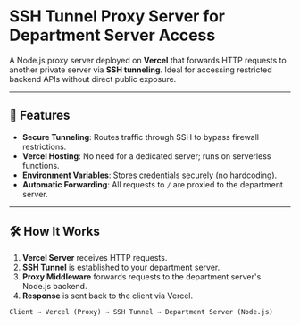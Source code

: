 # SSH Tunnel Proxy Server for Department Server Access

A Node.js proxy server deployed on **Vercel** that forwards HTTP requests to another private server via **SSH tunneling**. Ideal for accessing restricted backend APIs without direct public exposure.

---

## 🌟 Features
- **Secure Tunneling**: Routes traffic through SSH to bypass firewall restrictions.
- **Vercel Hosting**: No need for a dedicated server; runs on serverless functions.
- **Environment Variables**: Stores credentials securely (no hardcoding).
- **Automatic Forwarding**: All requests to `/` are proxied to the department server.

---

## 🛠️ How It Works
1. **Vercel Server** receives HTTP requests.
2. **SSH Tunnel** is established to your department server.
3. **Proxy Middleware** forwards requests to the department server's Node.js backend.
4. **Response** is sent back to the client via Vercel.

```plaintext
Client → Vercel (Proxy) → SSH Tunnel → Department Server (Node.js)
